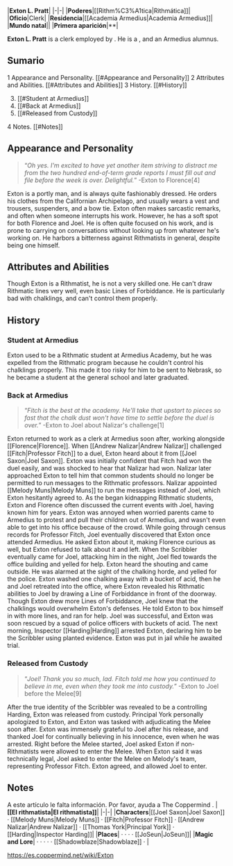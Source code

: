 |**Exton L. Pratt**|
|-|-|
|**Poderes**|[[Rithm%C3%A1tica\|Rithmática]]|
|**Oficio**|Clerk|
|**Residencia**|[[Academia Armedius\|Academia Armedius]]|
|**Mundo natal**||
|**Primera aparición**|**|

**Exton L. Pratt** is a clerk employed by . He is a , and an Armedius alumnus.

## Sumario

1 Appearance and Personality. [[#Appearance and Personality]] 
2 Attributes and Abilities. [[#Attributes and Abilities]] 
3 History. [[#History]] 

3. [[#Student at Armedius]] 
3. [[#Back at Armedius]] 
3. [[#Released from Custody]] 


4 Notes. [[#Notes]] 


## Appearance and Personality
>“*Oh yes. I'm excited to have yet another item striving to distract me from the two hundred end-of-term grade reports I must fill out and file before the week is over. Delightful.*”
\-Exton to Florence[4]

Exton is a portly man, and is always quite fashionably dressed. He orders his clothes from the Californian Archipelago, and usually wears a vest and trousers, suspenders, and a bow tie.
Exton often makes sarcastic remarks, and often when someone interrupts his work. However, he has a soft spot for both Florence and Joel. He is often quite focused on his work, and is prone to carrying on conversations without looking up from whatever he's working on. He harbors a bitterness against Rithmatists in general, despite being one himself.

## Attributes and Abilities
Though Exton is a Rithmatist, he is not a very skilled one. He can't draw Rithmatic lines very well, even basic Lines of Forbiddance. He is particularly bad with chalklings, and can't control them properly.

## History
### Student at Armedius
Exton used to be a Rithmatic student at Armedius Academy, but he was expelled from the Rithmatic program because he couldn't control his chalklings properly. This made it too risky for him to be sent to Nebrask, so he became a student at the general school and later graduated.

### Back at Armedius
>“*Fitch is the best at the academy. He'll take that upstart to pieces so fast that the chalk dust won't have time to settle before the duel is over.*”
\-Exton to Joel about Nalizar's challenge[1]

Exton returned to work as a clerk at Armedius soon after, working alongside [[Florence\|Florence]]. When [[Andrew Nalizar\|Andrew Nalizar]] challenged [[Fitch\|Professor Fitch]] to a duel, Exton heard about it from [[Joel Saxon\|Joel Saxon]]. Exton was initially confident that Fitch had won the duel easily, and was shocked to hear that Nalizar had won. Nalizar later approached Exton to tell him that common students should no longer be permitted to run messages to the Rithmatic professors. Nalizar appointed [[Melody Muns\|Melody Muns]] to run the messages instead of Joel, which Exton hesitantly agreed to.
As the  began kidnapping Rithmatic students, Exton and Florence often discussed the current events with Joel, having known him for years. Exton was annoyed when worried parents came to Armedius to protest and pull their children out of Armedius, and wasn't even able to get into his office because of the crowd. While going through census records for Professor Fitch, Joel eventually discovered that Exton once attended Armedius. He asked Exton about it, making Florence curious as well, but Exton refused to talk about it and left.
When the Scribbler eventually came for Joel, attacking him in the night, Joel fled towards the office building and yelled for help. Exton heard the shouting and came outside. He was alarmed at the sight of the chalking horde, and yelled for the police. Exton washed one chalking away with a bucket of acid, then he and Joel retreated into the office, where Exton revealed his Rithmatic abilities to Joel by drawing a Line of Forbiddance in front of the doorway. Though Exton drew more Lines of Forbiddance, Joel knew that the chalklings would overwhelm Exton's defenses. He told Exton to box himself in with more lines, and ran for help. Joel was successful, and Exton was soon rescued by a squad of police officers with buckets of acid.
The next morning, Inspector [[Harding\|Harding]] arrested Exton, declaring him to be the Scribbler using planted evidence. Exton was put in jail while he awaited trial.

### Released from Custody
>“*Joel! Thank you so much, lad. Fitch told me how you continued to believe in me, even when they took me into custody.*”
\-Exton to Joel before the Melee[9]


After the true identity of the Scribbler was revealed to be a  controlling Harding, Exton was released from custody. Principal York personally apologized to Exton, and Exton was tasked with adjudicating the Melee soon after. Exton was immensely grateful to Joel after his release, and thanked Joel for continually believing in his innocence, even when he was arrested. Right before the Melee started, Joel asked Exton if non-Rithmatists were allowed to enter the Melee. When Exton said it was technically legal, Joel asked to enter the Melee on Melody's team, representing Professor Fitch. Exton agreed, and allowed Joel to enter.

## Notes

A este artículo le falta información. Por favor, ayuda a The Coppermind .
|**[[El rithmatista\|El rithmatista]]**|
|-|-|
|**Characters**|[[Joel Saxon\|Joel Saxon]] · [[Melody Muns\|Melody Muns]] · [[Fitch\|Professor Fitch]] · [[Andrew Nalizar\|Andrew Nalizar]] · [[Thomas York\|Principal York]] · [[Harding\|Inspector Harding]]|
|**Places**| ·  ·  ·  · [[JoSeun\|JoSeun]]|
|**Magic and Lore**| ·  ·  ·  ·  · [[Shadowblaze\|Shadowblaze]] · |



https://es.coppermind.net/wiki/Exton